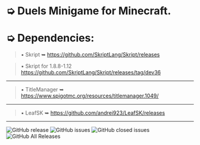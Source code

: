 # ➭ Duels Minigame for Minecraft.

# ➭ Dependencies:
> ▪ Skript ➥ https://github.com/SkriptLang/Skript/releases

> ▪ Skript for 1.8.8-1.12 https://github.com/SkriptLang/Skript/releases/tag/dev36
***
> ▪ TitleManager ➥ https://www.spigotmc.org/resources/titlemanager.1049/
***
> ▪ LeafSK ➥ https://github.com/andrei923/LeafSK/releases
***

![GitHub release](https://img.shields.io/github/release/andrei923/QuickDuels.svg?style=for-the-badge)
![GitHub issues](https://img.shields.io/github/issues-raw/andrei923/QuickDuels.svg?style=for-the-badge)
![GitHub closed issues](https://img.shields.io/github/issues-closed-raw/andrei923/QuickDuels.svg?style=for-the-badge)
![GitHub All Releases](https://img.shields.io/github/downloads/andrei923/QuickDuels/total.svg?style=for-the-badge)
